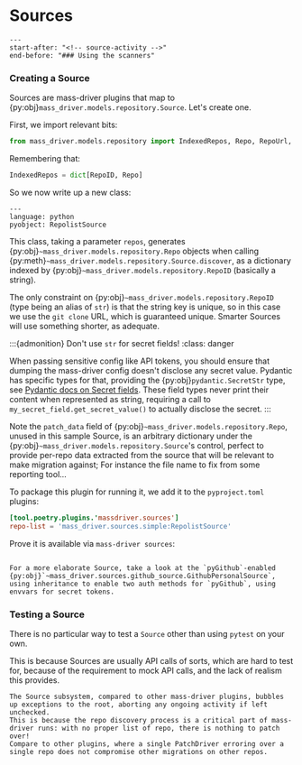 # Sources

```{include} ../../README.md
---
start-after: "<!-- source-activity -->"
end-before: "### Using the scanners"
```

### Creating a Source

Sources are mass-driver plugins that map to
{py:obj}`mass_driver.models.repository.Source`. Let's create one.

First, we import relevant bits:

```python
from mass_driver.models.repository import IndexedRepos, Repo, RepoUrl, Source
```

Remembering that:

```python
IndexedRepos = dict[RepoID, Repo]
```

So we now write up a new class:

```{literalinclude} ../../src/mass_driver/sources/simple.py
---
language: python
pyobject: RepolistSource
```

This class, taking a parameter `repos`, generates
{py:obj}`~mass_driver.models.repository.Repo` objects when calling
{py:meth}`~mass_driver.models.repository.Source.discover`, as a dictionary
indexed by {py:obj}`~mass_driver.models.repository.RepoID` (basically a string).

The only constraint on {py:obj}`~mass_driver.models.repository.RepoID` (type
being an alias of `str`) is that the string key is unique, so in this case we
use the `git clone` URL, which is guaranteed unique. Smarter Sources will use
something shorter, as adequate.

:::{admonition} Don't use `str` for secret fields!
:class: danger

When passing sensitive config like API tokens, you should ensure that dumping
the mass-driver config doesn't disclose any secret value. Pydantic has specific
types for that, providing the {py:obj}`pydantic.SecretStr` type, see [Pydantic
docs on Secret
fields](https://docs.pydantic.dev/1.10/usage/types/#secret-types). These field
types never print their content when represented as string, requiring a call to
`my_secret_field.get_secret_value()` to actually disclose the secret.
:::

Note the `patch_data` field of {py:obj}`~mass_driver.models.repository.Repo`,
unused in this sample Source, is an arbitrary dictionary under the
{py:obj}`~mass_driver.models.repository.Source`'s control, perfect to provide
per-repo data extracted from the source that will be relevant to make migration
against; For instance the file name to fix from some reporting tool...

To package this plugin for running it, we add it to the `pyproject.toml`
plugins:

```toml
[tool.poetry.plugins.'massdriver.sources']
repo-list = 'mass_driver.sources.simple:RepolistSource'
```

Prove it is available via `mass-driver sources`:

```{program-output} poetry run mass-driver sources
```

```{note}
For a more elaborate Source, take a look at the `pyGithub`-enabled {py:obj}`~mass_driver.sources.github_source.GithubPersonalSource`, using inheritance to enable two auth methods for `pyGithub`, using envvars for secret tokens.
```

### Testing a Source

There is no particular way to test a `Source` other than using `pytest` on your
own.

This is because Sources are usually API calls of sorts, which are hard to test
for, because of the requirement to mock API calls, and the lack of realism this
provides.

```{warning}
The Source subsystem, compared to other mass-driver plugins, bubbles up exceptions to the root, aborting any ongoing activity if left unchecked.
This is because the repo discovery process is a critical part of mass-driver runs: with no proper list of repo, there is nothing to patch over!
Compare to other plugins, where a single PatchDriver erroring over a single repo does not compromise other migrations on other repos.
```
